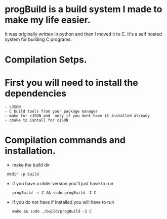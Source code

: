 # progBuild is a build system I made to make my life easier.
It was originally written in python and then I moved it to C. It's a self hosted system for building C programs.

# Compilation Setps.

# First you will need to install the dependencies
    - cJSON
    - C build tools from your package manager
    - make for cJSON and  only if you dont have it installed already
    - cmake to isntall for cJSON

# Compilation commands and installation.
- make the build dir

` mkdir -p build`


- if you have a older version you'll just have to run 

    ` progBuild -r C && sudo progBuild -I C `

- if you do not have if installed you will have to run 
 
    `make && sudo ./build/progBuild -I C `
